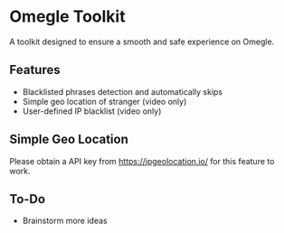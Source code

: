 # Omegle Toolkit 
A toolkit designed to ensure a smooth and safe experience on Omegle.

## Features
* Blacklisted phrases detection and automatically skips
* Simple geo location of stranger (video only)
* User-defined IP blacklist (video only)

## Simple Geo Location
Please obtain a API key from https://ipgeolocation.io/ for this feature to work.

## To-Do
* Brainstorm more ideas